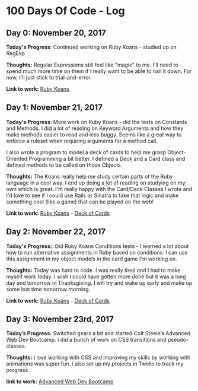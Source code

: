 # 100 Days Of Code - Log

## Day 0: November 20, 2017

**Today's Progress**: Continued working on Ruby Koans - studied up on RegExp

**Thoughts:** Regular Expressions still feel like "magic" to me.  I'll need to spend much more time on them if I really want to be able to nail it down. For now, I'll just stick to trial-and-error.

**Link to work:** [Ruby Koans](https://github.com/tomhockett/ruby_koans)

## Day 1: November 21, 2017

**Today's Progress**: More work on Ruby Koans - did the tests on Constants and Methods.  I did a lot of reading on Keyword Arguments and how they make methods easier to read and less buggy. Seems like a great way to enforce a ruleset when requiring arguments for a method call.

I also wrote a program to model a deck of cards to help me grasp Object-Oriented Programming a bit better.  I defined a Deck and a Card class and defined methods to be called on those Objects.

**Thoughts:** The Koans really help me study certain parts of the Ruby language in a cool way.  I end up doing a lot of reading on studying on my own which is great.  I'm really happy with the Card/Deck Classes I wrote and I'd love to see if I could use Rails or Sinatra to take that logic and make something cool (like a game) that can be played on the web!

**Link to work:** [Ruby Koans](https://github.com/tomhockett/ruby_koans) - 
[Deck of Cards](https://github.com/tomhockett/Deck-of-Cards)

## Day 2: November 22, 2017

**Today's Progress:**: Did Ruby Koans Conditions tests - I learned a lot about how to run alternative assignments in Ruby based on conditions.  I can use this assignment in my object models in the card game I'm working on.

**Thoughts:** Today was hard to code. I was really tired and I had to make myself work today.  I wish I could have gotten more done but it was a long day and tomorrow in Thanksgiving. I will try and wake up early and make up some lost time tomorrow morning.

**Link to work:** [Ruby Koans](https://github.com/tomhockett/ruby_koans) -
[Deck of Cards](https://github.com/tomhockett/Deck-of-Cards)

## Day 3: November 23rd, 2017

**Today’s Progress:** Switched gears a bit and started Colt Steele’s Advanced Web Dev Bootcamp. i did a bunch of
work on CSS transitions and pseudo-classes. 

**Thoughts:** i love working with CSS and improving my skills by working with animations was super fun. i also set up my projects in Twello to track my progress. 

**link to work:** [Advanced Web Dev Bootcamp](https://github.com/tomhockett/Adv-Web-Dev-Bootcamp)